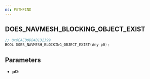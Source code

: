 ```yaml
---
ns: PATHFIND
---
```

## DOES_NAVMESH_BLOCKING_OBJECT_EXIST

```c
// 0x0EAEB0DB4B132399
BOOL DOES_NAVMESH_BLOCKING_OBJECT_EXIST(Any p0);
```

## Parameters
* **p0**:
